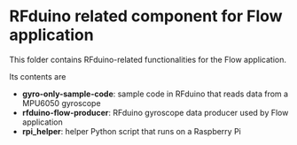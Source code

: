 RFduino related component for Flow application
========================

This folder contains RFduino-related functionalities for the Flow application. 

Its contents are
* **gyro-only-sample-code**: sample code in RFduino that reads data from a MPU6050 gyroscope
* **rfduino-flow-producer**: RFduino gyroscope data producer used by Flow application
* **rpi_helper**: helper Python script that runs on a Raspberry Pi
